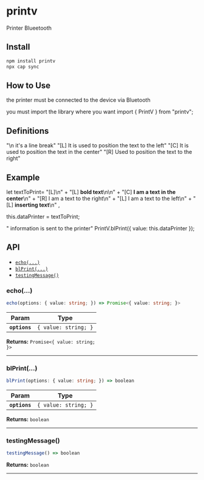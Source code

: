 # printv

Printer Blueetooth

## Install

```bash
npm install printv
npx cap sync
```
## How to Use
 the printer must be connected to the device via Bluetooth 

you must import the library where you want
import { PrintV } from "printv";

## Definitions
 "\n it's a line break"
"[L] It is used to position the text to the left"
"[C] It is used to position the text in the center"
"[R] Used to position the text to the right" 

## Example
let textToPrint=   "[L]\n" +
                "[L] <b>bold text</b>\n\n" +
                "[C] <b>I am a text in the center</b>\n" +
                "[R] I am a text to the right\n" +
                "[L] I am a text to the left\n" +
                "[L] <b>inserting text</b>\n" ,
                

this.dataPrinter = textToPrint;

" information is sent to the printer"
PrintV.blPrint({ value: this.dataPrinter });

## API

<docgen-index>

* [`echo(...)`](#echo)
* [`blPrint(...)`](#blprint)
* [`testingMessage()`](#testingmessage)

</docgen-index>

<docgen-api>
<!--Update the source file JSDoc comments and rerun docgen to update the docs below-->

### echo(...)

```typescript
echo(options: { value: string; }) => Promise<{ value: string; }>
```

| Param         | Type                            |
| ------------- | ------------------------------- |
| **`options`** | <code>{ value: string; }</code> |

**Returns:** <code>Promise&lt;{ value: string; }&gt;</code>

--------------------


### blPrint(...)

```typescript
blPrint(options: { value: string; }) => boolean
```

| Param         | Type                            |
| ------------- | ------------------------------- |
| **`options`** | <code>{ value: string; }</code> |

**Returns:** <code>boolean</code>

--------------------


### testingMessage()

```typescript
testingMessage() => boolean
```

**Returns:** <code>boolean</code>

--------------------

</docgen-api>
